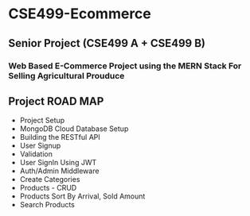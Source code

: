 # CSE499-Ecommerce

## Senior Project (CSE499 A + CSE499 B)
### **Web Based E-Commerce Project using the MERN Stack For Selling Agricultural Prouduce**

## Project ROAD MAP
* Project Setup
* MongoDB Cloud Database Setup
* Building the RESTful API
* User Signup
* Validation
* User SignIn Using JWT
* Auth/Admin Middleware
* Create Categories
* Products - CRUD
* Products Sort By Arrival, Sold Amount
* Search Products

